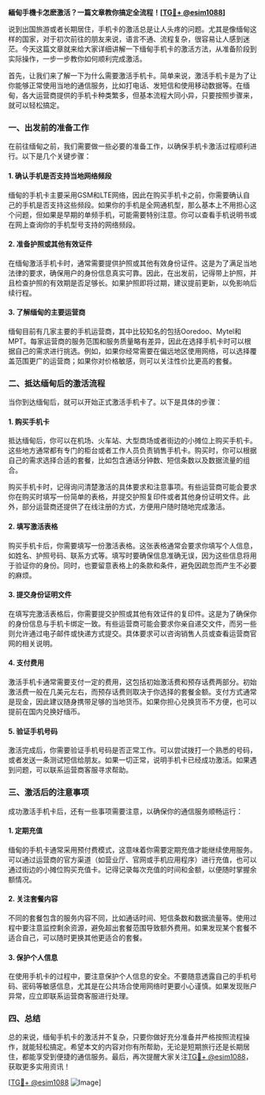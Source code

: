 **緬甸手機卡怎麽激活？一篇文章教你搞定全流程！[[TG💪+ @esim1088](https://t.me/s/esim1088)]**

说到出国旅游或者长期居住，手机卡的激活总是让人头疼的问题。尤其是像缅甸这样的国家，对于初次前往的朋友来说，语言不通、流程复杂，很容易让人感到迷茫。今天这篇文章就来给大家详细讲解一下缅甸手机卡的激活方法，从准备阶段到实际操作，一步一步教你如何顺利完成激活。

首先，让我们来了解一下为什么需要激活手机卡。简单来说，激活手机卡是为了让你能够正常使用当地的通信服务，比如打电话、发短信和使用移动数据等。在缅甸，各大运营商提供的手机卡种类繁多，但基本流程大同小异，只要按照步骤来，就可以轻松搞定。

### **一、出发前的准备工作**

在前往缅甸之前，我们需要做一些必要的准备工作，以确保手机卡激活过程顺利进行。以下是几个关键步骤：

#### 1. 确认手机是否支持当地网络频段

缅甸的手机卡主要采用GSM和LTE网络，因此在购买手机卡之前，你需要确认自己的手机是否支持这些频段。如果你的手机是全网通机型，那么基本上不用担心这个问题，但如果是早期的单频手机，可能需要特别注意。你可以查看手机说明书或在网上查询你的手机型号支持的网络频段。

#### 2. 准备护照或其他有效证件

在缅甸激活手机卡时，通常需要提供护照或其他有效身份证件。这是为了满足当地法律的要求，确保用户的身份信息真实可靠。因此，在出发前，记得带上护照，并且检查护照的有效期是否足够长。如果护照即将过期，建议提前更新，以免影响后续行程。

#### 3. 了解缅甸的主要运营商

缅甸目前有几家主要的手机运营商，其中比较知名的包括Ooredoo、Mytel和MPT。每家运营商的服务范围和服务质量略有差异，因此在选择手机卡时可以根据自己的需求进行挑选。例如，如果你经常需要在偏远地区使用网络，可以选择覆盖范围更广的运营商；如果你对价格敏感，则可以关注性价比更高的套餐。

### **二、抵达缅甸后的激活流程**

当你到达缅甸后，就可以开始正式激活手机卡了。以下是具体的步骤：

#### 1. 购买手机卡

抵达缅甸后，你可以在机场、火车站、大型商场或者街边的小摊位上购买手机卡。这些地方通常都有专门的柜台或者工作人员负责销售手机卡。购买时，你可以根据自己的需求选择合适的套餐，比如包含通话分钟数、短信条数以及数据流量的组合。

购买手机卡时，记得询问清楚激活的具体要求和注意事项。有些运营商可能会要求你在购买时填写一份简单的表格，并提交护照复印件或者其他身份证明文件。此外，部分运营商还提供了在线注册的方式，方便用户随时随地完成激活。

#### 2. 填写激活表格

购买手机卡后，你需要填写一份激活表格。这张表格通常会要求你填写个人信息，如姓名、护照号码、联系方式等。填写时要确保信息准确无误，因为这些信息将用于验证你的身份。同时，也要留意表格上的条款和条件，避免因疏忽而产生不必要的麻烦。

#### 3. 提交身份证明文件

在填写完激活表格后，你需要提交护照或其他有效证件的复印件。这是为了确保你的身份信息与手机卡绑定一致。有些运营商可能会要求你亲自递交文件，而另一些则允许通过电子邮件或快递方式提交。具体要求可以咨询销售人员或查看运营商官网的相关说明。

#### 4. 支付费用

激活手机卡通常需要支付一定的费用，这包括初始激活费和预存话费两部分。初始激活费一般在几美元左右，而预存话费则取决于你选择的套餐金额。支付方式通常是现金，因此建议随身携带足够的当地货币。如果你担心兑换货币不方便，也可以提前在国内兑换好缅币。

#### 5. 验证手机号码

激活完成后，你需要验证手机号码是否正常工作。可以尝试拨打一个熟悉的号码，或者发送一条测试短信给朋友。如果一切正常，说明手机卡已经成功激活。如果遇到问题，可以联系运营商客服寻求帮助。

### **三、激活后的注意事项**

成功激活手机卡后，还有一些事项需要注意，以确保你的通信服务顺畅运行：

#### 1. 定期充值

缅甸的手机卡通常采用预付费模式，这意味着你需要定期充值才能继续使用服务。可以通过运营商的官方渠道（如营业厅、官网或手机应用程序）进行充值，也可以通过街边的小摊位购买充值卡。记得记录每次充值的时间和金额，以便随时掌握余额情况。

#### 2. 关注套餐内容

不同的套餐包含的服务内容不同，比如通话时间、短信条数和数据流量等。使用过程中要注意监控剩余资源，避免超出套餐范围导致额外费用。如果发现某个套餐不适合自己，可以随时更换其他更适合的套餐。

#### 3. 保护个人信息

在使用手机卡的过程中，要注意保护个人信息的安全。不要随意透露自己的手机号码、密码等敏感信息，尤其是在公共场合使用网络时更要小心谨慎。如果发现账户异常，应立即联系运营商客服进行处理。

### **四、总结**

总的来说，缅甸手机卡的激活并不复杂，只要你做好充分准备并严格按照流程操作，就能轻松搞定。希望本文的内容对你有所帮助，无论是短期旅行还是长期居住，都能享受到便捷的通信服务。最后，再次提醒大家关注[TG💪+ @esim1088](https://t.me/s/esim1088)，获取更多实用资讯！

[[TG💪+ @esim1088](https://t.me/s/esim1088) ![Image](https://i.postimg.cc/4NQfJmqS/Snipaste-2025-05-13-00-14-12.png)]